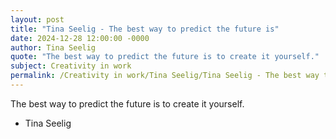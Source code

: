 ```yaml
---
layout: post
title: "Tina Seelig - The best way to predict the future is"
date: 2024-12-28 12:00:00 -0000
author: Tina Seelig
quote: "The best way to predict the future is to create it yourself."
subject: Creativity in work
permalink: /Creativity in work/Tina Seelig/Tina Seelig - The best way to predict the future is
---
```


The best way to predict the future is to create it yourself.

- Tina Seelig
